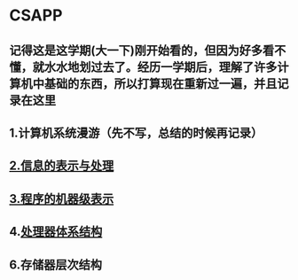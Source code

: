 # CSAPP

## 记得这是这学期(大一下)刚开始看的，但因为好多看不懂，就水水地划过去了。经历一学期后，理解了许多计算机中基础的东西，所以打算现在重新过一遍，并且记录在这里





## 1.计算机系统漫游（先不写，总结的时候再记录）

## [2.信息的表示与处理 ](./expression_processing_of_information.html)

## [3.程序的机器级表示](./machine_level_representation_of_a_program.html)	

## 4.[处理器体系结构]()

## 6.存储器层次结构

